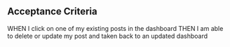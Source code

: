
## Acceptance Criteria



WHEN I click on one of my existing posts in the dashboard
THEN I am able to delete or update my post and taken back to an updated dashboard




